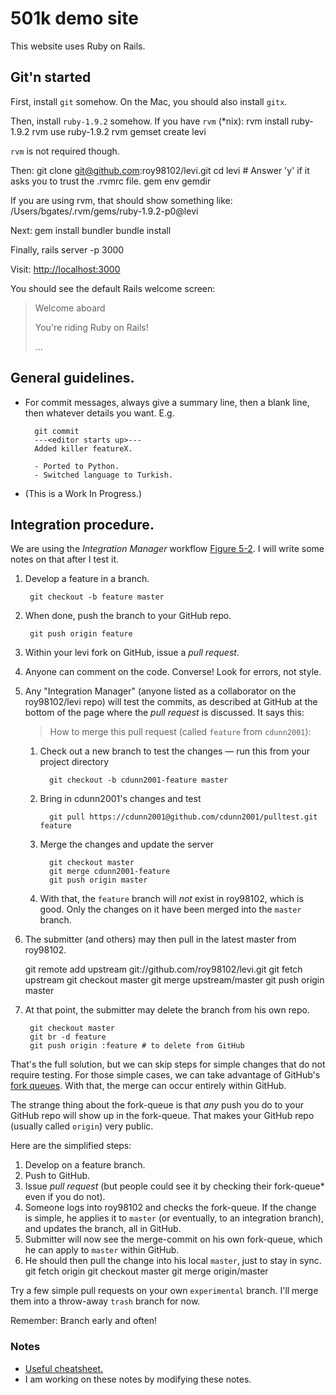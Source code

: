 # 501k demo site

This website uses Ruby on Rails.

## Git'n started

First, install `git` somehow. On the Mac, you should also install `gitx`.

Then, install `ruby-1.9.2` somehow. If you have `rvm` (*nix):
    rvm install ruby-1.9.2
    rvm use ruby-1.9.2
    rvm gemset create levi

`rvm` is not required though.

Then:
    git clone git@github.com:roy98102/levi.git
    cd levi
    # Answer 'y' if it asks you to trust the .rvmrc file.
    gem env gemdir

If you are using rvm, that should show something like:
    /Users/bgates/.rvm/gems/ruby-1.9.2-p0@levi

Next:
    gem install bundler
    bundle install

Finally,
    rails server -p 3000

Visit:
  [http://localhost:3000](http://localhost:3000)

You should see the default Rails welcome screen:
> Welcome aboard
>
> You're riding Ruby on Rails!
>
> ...

## General guidelines.

* For commit messages, always give a summary line, then a blank line, then whatever details you want. E.g.

        git commit
        ---<editor starts up>---
        Added killer featureX.

        - Ported to Python.
        - Switched language to Turkish.

* (This is a Work In Progress.)

## Integration procedure.

We are using the *Integration Manager* workflow [Figure 5-2](http://progit.org/book/ch5-1.html). I will write some notes on that after I test it.

1. Develop a feature in a branch.

        git checkout -b feature master

1. When done, push the branch to your GitHub repo.

        git push origin feature

1. Within your levi fork on GitHub, issue a *pull request*.
1. Anyone can comment on the code. Converse! Look for errors, not style.
1. Any "Integration Manager" (anyone listed as a collaborator on the roy98102/levi repo) will test the commits, as described at GitHub at the bottom of the page where the *pull request* is discussed. It says this:

    > How to merge this pull request (called `feature` from `cdunn2001`):

   1. Check out a new branch to test the changes — run this from your project directory
 
            git checkout -b cdunn2001-feature master

   2. Bring in cdunn2001's changes and test
     
            git pull https://cdunn2001@github.com/cdunn2001/pulltest.git feature
    
   3. Merge the changes and update the server
     
            git checkout master
            git merge cdunn2001-feature
            git push origin master

    4. With that, the `feature` branch will *not* exist in roy98102, which is good. Only the changes on it have been merged into the `master` branch. 

1. The submitter (and others) may then pull in the latest master from roy98102.

	git remote add upstream git://github.com/roy98102/levi.git
	git fetch upstream
        git checkout master
        git merge upstream/master
	git push origin master

1. At that point, the submitter may delete the branch from his own repo.

        git checkout master
        git br -d feature
        git push origin :feature # to delete from GitHub

That's the full solution, but we can skip steps for simple changes that do not require testing. For those simple cases, we can take advantage of GitHub's [fork queues](https://github.com/blog/270-the-fork-queue). With that, the merge can occur entirely within GitHub.

The strange thing about the fork-queue is that *any* push you do to your GitHub repo will show up in the fork-queue. That makes your GitHub repo (usually called `origin`) very public.

Here are the simplified steps:

1. Develop on a feature branch.
1. Push to GitHub.
1. Issue *pull request* (but people could see it by checking their fork-queue* even if you do not).
1. Someone logs into roy98102 and checks the fork-queue. If the change is simple, he applies it to `master` (or eventually, to an integration branch), and updates the branch, all in GitHub.
1. Submitter will now see the merge-commit on his own fork-queue, which he can apply to `master` within GitHub.
1. He should then pull the change into his local `master`, just to stay in sync.
    git fetch origin
    git checkout master
    git merge origin/master

Try a few simple pull requests on your own `experimental` branch. I'll merge them into a throw-away `trash` branch for now.

Remember: Branch early and often!

### Notes
* [Useful cheatsheet.](http://cheat.errtheblog.com/s/git)
* I am working on these notes by modifying these notes.

